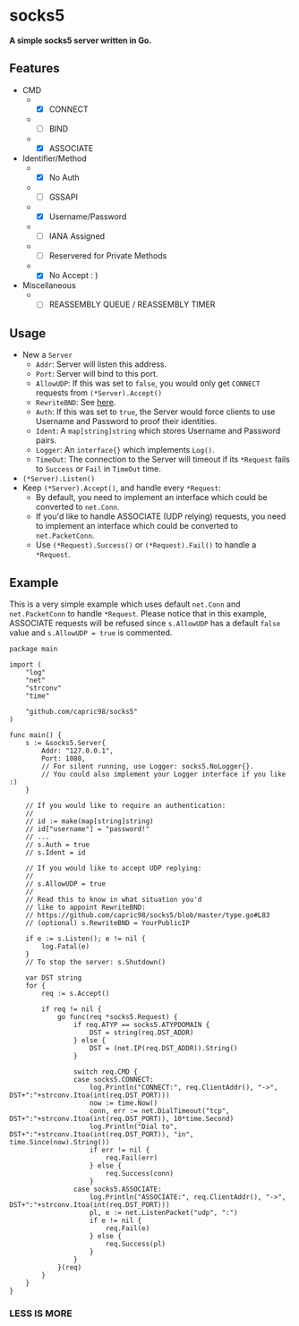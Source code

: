 # socks5

**A simple socks5 server written in Go.**

## Features
* CMD
  * - [x] CONNECT
  * - [ ] BIND
  * - [x] ASSOCIATE
* Identifier/Method
  * - [x] No Auth
  * - [ ] GSSAPI
  * - [x] Username/Password
  * - [ ] IANA Assigned
  * - [ ] Reservered for Private Methods
  * - [x] No Accept : )
* Miscellaneous
  * - [ ] REASSEMBLY QUEUE / REASSEMBLY TIMER

## Usage
* New a `Server`
  * `Addr`: Server will listen this address.
  * `Port`: Server will bind to this port.
  * `AllowUDP`: If this was set to `false`, you would only get `CONNECT` requests from `(*Server).Accept()`
  * `RewriteBND`: See [here](https://github.com/capric98/socks5/blob/master/type.go#L83).
  * `Auth`: If this was set to `true`, the Server would force clients to use Username and Password to proof their identities.
  * `Ident`: A `map[string]string` which stores Username and Password pairs.
  * `Logger`: An `interface{}` which implements `Log()`.
  * `TimeOut`: The connection to the Server will timeout if its `*Request` fails to `Success` or `Fail` in `TimeOut` time.
* `(*Server).Listen()`
* Keep `(*Server).Accept()`, and handle every `*Request`:
  * By default, you need to implement an interface which could be converted to `net.Conn`.
  * If you'd like to handle ASSOCIATE (UDP relying) requests, you need to implement an interface which could be converted to `net.PacketConn`.
  * Use `(*Request).Success()` or `(*Request).Fail()` to handle a `*Request`.

## Example
This is a very simple example which uses default `net.Conn` and `net.PacketConn` to handle `*Request`. Please notice that in this example, ASSOCIATE requests will be refused since `s.AllowUDP` has a default `false` value and `s.AllowUDP = true` is commented.
```golang
package main

import (
	"log"
	"net"
	"strconv"
	"time"

	"github.com/capric98/socks5"
)

func main() {
	s := &socks5.Server{
		Addr: "127.0.0.1",
		Port: 1080,
		// For silent running, use Logger: socks5.NoLogger{}.
		// You could also implement your Logger interface if you like :)
	}

	// If you would like to require an authentication:
	//
	// id := make(map[string]string)
	// id["username"] = "password!"
	// ...
	// s.Auth = true
	// s.Ident = id

	// If you would like to accept UDP replying:
	//
	// s.AllowUDP = true
	//
	// Read this to know in what situation you'd
	// like to appoint RewriteBND:
	// https://github.com/capric98/socks5/blob/master/type.go#L83
	// (optional) s.RewriteBND = YourPublicIP

	if e := s.Listen(); e != nil {
		log.Fatal(e)
	}
	// To stop the server: s.Shutdown()

	var DST string
	for {
		req := s.Accept()

		if req != nil {
			go func(req *socks5.Request) {
				if req.ATYP == socks5.ATYPDOMAIN {
					DST = string(req.DST_ADDR)
				} else {
					DST = (net.IP(req.DST_ADDR)).String()
				}

				switch req.CMD {
				case socks5.CONNECT:
					log.Println("CONNECT:", req.ClientAddr(), "->", DST+":"+strconv.Itoa(int(req.DST_PORT)))
					now := time.Now()
					conn, err := net.DialTimeout("tcp", DST+":"+strconv.Itoa(int(req.DST_PORT)), 10*time.Second)
					log.Println("Dial to", DST+":"+strconv.Itoa(int(req.DST_PORT)), "in", time.Since(now).String())
					if err != nil {
						req.Fail(err)
					} else {
						req.Success(conn)
					}
				case socks5.ASSOCIATE:
					log.Println("ASSOCIATE:", req.ClientAddr(), "->", DST+":"+strconv.Itoa(int(req.DST_PORT)))
					pl, e := net.ListenPacket("udp", ":")
					if e != nil {
						req.Fail(e)
					} else {
						req.Success(pl)
					}
				}
			}(req)
		}
	}
}
```

### LESS IS MORE